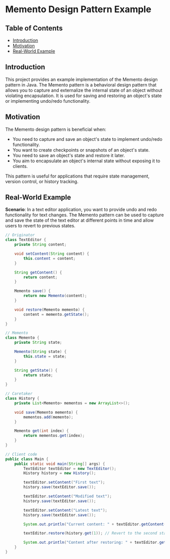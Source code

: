 # Memento Design Pattern Example

## Table of Contents

- [Introduction](#introduction)
- [Motivation](#motivation)
- [Real-World Example](#real-world-example)

## Introduction

This project provides an example implementation of the Memento design pattern in Java. The Memento pattern is a
behavioral design pattern that allows you to capture and externalize the internal state of an object without violating
encapsulation. It is used for saving and restoring an object's state or implementing undo/redo functionality.

## Motivation

The Memento design pattern is beneficial when:

- You need to capture and save an object's state to implement undo/redo functionality.
- You want to create checkpoints or snapshots of an object's state.
- You need to save an object's state and restore it later.
- You aim to encapsulate an object's internal state without exposing it to clients.

This pattern is useful for applications that require state management, version control, or history tracking.

## Real-World Example

**Scenario**: In a text editor application, you want to provide undo and redo functionality for text changes. The
Memento pattern can be used to capture and save the state of the text editor at different points in time and allow users
to revert to previous states.

```java
// Originator
class TextEditor {
    private String content;

    void setContent(String content) {
        this.content = content;
    }

    String getContent() {
        return content;
    }

    Memento save() {
        return new Memento(content);
    }

    void restore(Memento memento) {
        content = memento.getState();
    }
}

// Memento
class Memento {
    private String state;

    Memento(String state) {
        this.state = state;
    }

    String getState() {
        return state;
    }
}

// Caretaker
class History {
    private List<Memento> mementos = new ArrayList<>();

    void save(Memento memento) {
        mementos.add(memento);
    }

    Memento get(int index) {
        return mementos.get(index);
    }
}

// Client code
public class Main {
    public static void main(String[] args) {
        TextEditor textEditor = new TextEditor();
        History history = new History();

        textEditor.setContent("First text");
        history.save(textEditor.save());

        textEditor.setContent("Modified text");
        history.save(textEditor.save());

        textEditor.setContent("Latest text");
        history.save(textEditor.save());

        System.out.println("Current content: " + textEditor.getContent());

        textEditor.restore(history.get(1)); // Revert to the second state

        System.out.println("Content after restoring: " + textEditor.getContent());
    }
}
```